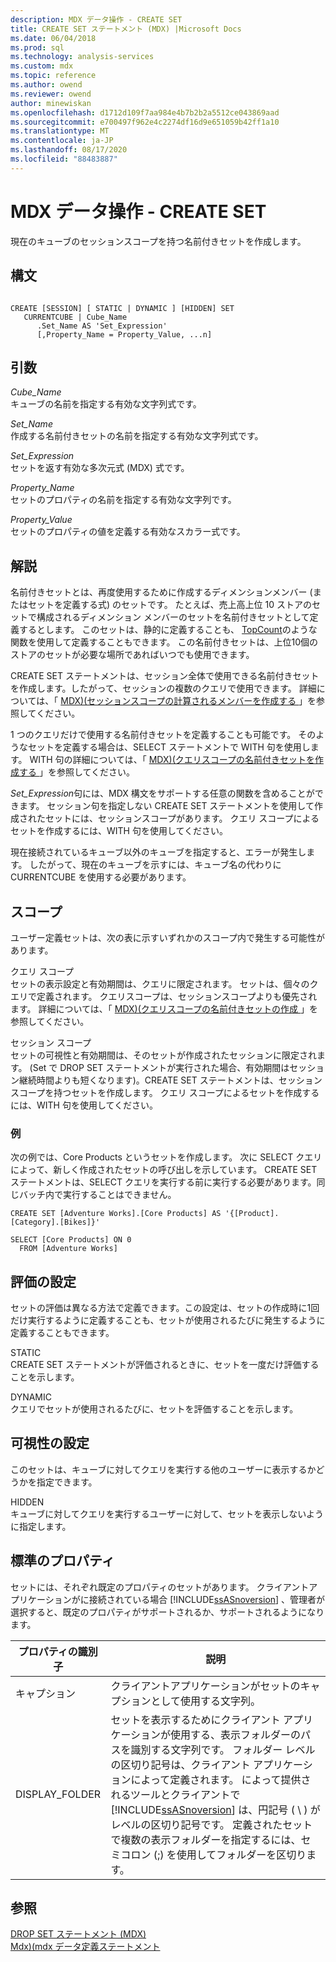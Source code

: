 ```yaml
---
description: MDX データ操作 - CREATE SET
title: CREATE SET ステートメント (MDX) |Microsoft Docs
ms.date: 06/04/2018
ms.prod: sql
ms.technology: analysis-services
ms.custom: mdx
ms.topic: reference
ms.author: owend
ms.reviewer: owend
author: minewiskan
ms.openlocfilehash: d1712d109f7aa984e4b7b2b2a5512ce043869aad
ms.sourcegitcommit: e700497f962e4c2274df16d9e651059b42ff1a10
ms.translationtype: MT
ms.contentlocale: ja-JP
ms.lasthandoff: 08/17/2020
ms.locfileid: "88483887"
---
```

# <a name="mdx-data-definition---create-set"></a>MDX データ操作 - CREATE SET


  現在のキューブのセッションスコープを持つ名前付きセットを作成します。  
  
## <a name="syntax"></a>構文  
  
```  
  
CREATE [SESSION] [ STATIC | DYNAMIC ] [HIDDEN] SET   
   CURRENTCUBE | Cube_Name  
      .Set_Name AS 'Set_Expression'  
      [,Property_Name = Property_Value, ...n]  
```  
  
## <a name="arguments"></a>引数  
 *Cube_Name*  
 キューブの名前を指定する有効な文字列式です。  
  
 *Set_Name*  
 作成する名前付きセットの名前を指定する有効な文字列式です。  
  
 *Set_Expression*  
 セットを返す有効な多次元式 (MDX) 式です。  
  
 *Property_Name*  
 セットのプロパティの名前を指定する有効な文字列です。  
  
 *Property_Value*  
 セットのプロパティの値を定義する有効なスカラー式です。  
  
## <a name="remarks"></a>解説  
 名前付きセットとは、再度使用するために作成するディメンションメンバー (またはセットを定義する式) のセットです。 たとえば、売上高上位 10 ストアのセットで構成されるディメンション メンバーのセットを名前付きセットとして定義するとします。 このセットは、静的に定義することも、 [TopCount](../mdx/topcount-mdx.md)のような関数を使用して定義することもできます。 この名前付きセットは、上位10個のストアのセットが必要な場所であればいつでも使用できます。  
  
 CREATE SET ステートメントは、セッション全体で使用できる名前付きセットを作成します。したがって、セッションの複数のクエリで使用できます。 詳細については、「 [MDX&#41;&#40;セッションスコープの計算されるメンバーを作成する ](https://docs.microsoft.com/analysis-services/multidimensional-models/mdx/mdx-calculated-members-session-scoped-calculated-members)」を参照してください。  
  
 1 つのクエリだけで使用する名前付きセットを定義することも可能です。 そのようなセットを定義する場合は、SELECT ステートメントで WITH 句を使用します。 WITH 句の詳細については、「 [MDX&#41;&#40;クエリスコープの名前付きセットを作成する ](https://docs.microsoft.com/analysis-services/multidimensional-models/mdx/mdx-named-sets-creating-query-scoped-named-sets)」を参照してください。  
  
 *Set_Expression*句には、MDX 構文をサポートする任意の関数を含めることができます。 セッション句を指定しない CREATE SET ステートメントを使用して作成されたセットには、セッションスコープがあります。 クエリ スコープによるセットを作成するには、WITH 句を使用してください。  
  
 現在接続されているキューブ以外のキューブを指定すると、エラーが発生します。 したがって、現在のキューブを示すには、キューブ名の代わりに CURRENTCUBE を使用する必要があります。  
  
## <a name="scope"></a>スコープ  
 ユーザー定義セットは、次の表に示すいずれかのスコープ内で発生する可能性があります。  
  
 クエリ スコープ  
 セットの表示設定と有効期間は、クエリに限定されます。 セットは、個々のクエリで定義されます。 クエリスコープは、セッションスコープよりも優先されます。 詳細については、「 [MDX&#41;&#40;クエリスコープの名前付きセットの作成 ](https://docs.microsoft.com/analysis-services/multidimensional-models/mdx/mdx-named-sets-creating-query-scoped-named-sets)」を参照してください。  
  
 セッション スコープ  
 セットの可視性と有効期間は、そのセットが作成されたセッションに限定されます。 (Set で DROP SET ステートメントが実行された場合、有効期間はセッション継続時間よりも短くなります)。CREATE SET ステートメントは、セッションスコープを持つセットを作成します。 クエリ スコープによるセットを作成するには、WITH 句を使用してください。  
  
### <a name="example"></a>例  
 次の例では、Core Products というセットを作成します。 次に SELECT クエリによって、新しく作成されたセットの呼び出しを示しています。 CREATE SET ステートメントは、SELECT クエリを実行する前に実行する必要があります。同じバッチ内で実行することはできません。  
  
```  
CREATE SET [Adventure Works].[Core Products] AS '{[Product].[Category].[Bikes]}'  
  
SELECT [Core Products] ON 0  
  FROM [Adventure Works]  
```  
  
## <a name="set-evaluation"></a>評価の設定  
 セットの評価は異なる方法で定義できます。この設定は、セットの作成時に1回だけ実行するように定義することも、セットが使用されるたびに発生するように定義することもできます。  
  
 STATIC  
 CREATE SET ステートメントが評価されるときに、セットを一度だけ評価することを示します。  
  
 DYNAMIC  
 クエリでセットが使用されるたびに、セットを評価することを示します。  
  
## <a name="set-visibility"></a>可視性の設定  
 このセットは、キューブに対してクエリを実行する他のユーザーに表示するかどうかを指定できます。  
  
 HIDDEN  
 キューブに対してクエリを実行するユーザーに対して、セットを表示しないように指定します。  
  
## <a name="standard-properties"></a>標準のプロパティ  
 セットには、それぞれ既定のプロパティのセットがあります。 クライアントアプリケーションがに接続されている場合 [!INCLUDE[ssASnoversion](../includes/ssasnoversion-md.md)] 、管理者が選択すると、既定のプロパティがサポートされるか、サポートされるようになります。  
  
|プロパティの識別子|説明|  
|-------------------------|-------------|  
|キャプション|クライアントアプリケーションがセットのキャプションとして使用する文字列。|  
|DISPLAY_FOLDER|セットを表示するためにクライアント アプリケーションが使用する、表示フォルダーのパスを識別する文字列です。 フォルダー レベルの区切り記号は、クライアント アプリケーションによって定義されます。 によって提供されるツールとクライアントで [!INCLUDE[ssASnoversion](../includes/ssasnoversion-md.md)] は、円記号 ( \\ ) がレベルの区切り記号です。 定義されたセットで複数の表示フォルダーを指定するには、セミコロン (;) を使用してフォルダーを区切ります。|  
  
## <a name="see-also"></a>参照  
 [DROP SET ステートメント &#40;MDX&#41;](../mdx/mdx-data-definition-drop-set.md)   
 [Mdx&#41;&#40;mdx データ定義ステートメント ](../mdx/mdx-data-definition-statements-mdx.md)  
  
  

